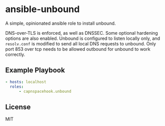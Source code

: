 ansible-unbound
=========

A simple, opinionated ansible role to install unbound.

DNS-over-TLS is enforced, as well as DNSSEC. Some optional hardening
options are also enabled. Unbound is configured to listen locally only,
and `resolv.conf` is modified to send all local DNS requests to unbound.
Only port 853 over tcp needs to be allowed outbound for unbound to work
correctly.

Example Playbook
----------------

```yaml
- hosts: localhost
  roles:
      - capnspacehook.unbound
```

License
-------

MIT
